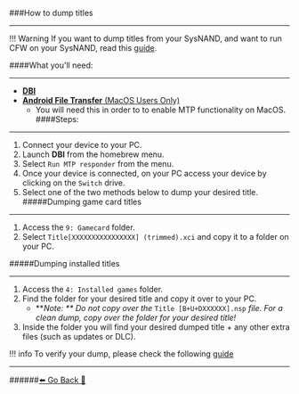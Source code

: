 ###How to dump titles
***
!!! Warning If you want to dump titles from your SysNAND, and want to run CFW on your SysNAND, read this [guide](https://rentry.org/CFWSysEmuNAND).

####What you'll need:
***
* [**DBI**](https://github.com/rashevskyv/dbi/releases/latest/download/DBI.nro)
* [**Android File Transfer** (MacOS Users Only)](https://www.android.com/filetransfer/)
	* You will need this in order to to enable MTP functionality on MacOS.
####Steps:
***
1. Connect your device to your PC.
2. Launch **DBI** from the homebrew menu.
3. Select `Run MTP responder` from the menu.
4. Once your device is connected, on your PC access your device by clicking on the `Switch` drive.
5. Select one of the two methods below to dump your desired title.
#####Dumping game card titles
***
1. Access the `9: Gamecard` folder.
2. Select `Title[XXXXXXXXXXXXXXXX] (trimmed).xci` and copy it to a folder on your PC.

#####Dumping installed titles
***
1. Access the `4: Installed games` folder.
2. Find the folder for your desired title and copy it over to your PC.
	* ***Note: **
				Do not copy over the* `Title [B+U+DXXXXXX].nsp` *file.
				For a clean dump, copy over the folder for your desired title!*
3. Inside the folder you will find your desired dumped title + any other extra files (such as updates or DLC). 

!!! info To verify your dump, please check the following [guide](https://rentry.org/CheckFileIntegrity)
***
######[⬅️ Go Back 🦝](https://rentry.org/homebrewandmisc)